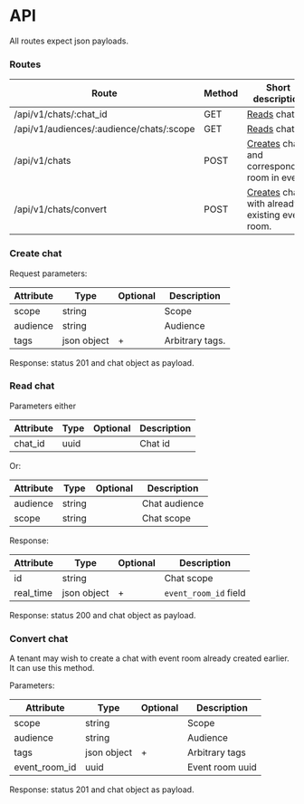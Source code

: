 # API

All routes expect json payloads.

### Routes
Route                                     | Method | Short description
----------------------------------------- | ------ | ----------
/api/v1/chats/:chat_id                    | GET    | [Reads](#read-chat) chat.
/api/v1/audiences/:audience/chats/:scope  | GET    | [Reads](#read-chat) chat.
/api/v1/chats                             | POST   | [Creates](#create-chat) chat and corresponding room in event.
/api/v1/chats/convert                     | POST   | [Creates](#convert-chat) chat with already existing event room.

### Create chat

Request parameters:

Attribute              | Type        | Optional | Description
---------------------- | ----------- | -------- | -------------------------------------------------
scope                  | string      |          | Scope
audience               | string      |          | Audience
tags                   | json object | +        | Arbitrary tags.

Response: status 201 and chat object as payload.

### Read chat

Parameters either

Attribute            | Type        | Optional | Description
-------------------- | ----------- | -------- | --------------
chat_id              | uuid        |          | Chat id

Or:

Attribute            | Type        | Optional | Description
-------------------- | ----------- | -------- | ------------------
audience             | string      |          | Chat audience
scope                | string      |          | Chat scope

Response:

Attribute              | Type        | Optional | Description
---------------------- | ----------- | -------- | ---------------------------------------------------------
id                     | string      |          | Chat scope
real_time              | json object | +        | `event_room_id` field

Response: status 200 and chat object as payload.

### Convert chat

A tenant may wish to create a chat with event room already created earlier. It can use this method.

Parameters:

Attribute              | Type        | Optional | Description
---------------------- | ----------- | -------- | -------------------------------------------------
scope                  | string      |          | Scope
audience               | string      |          | Audience
tags                   | json object | +        | Arbitrary tags
event_room_id          | uuid        |          | Event room uuid

Response: status 201 and chat object as payload.
